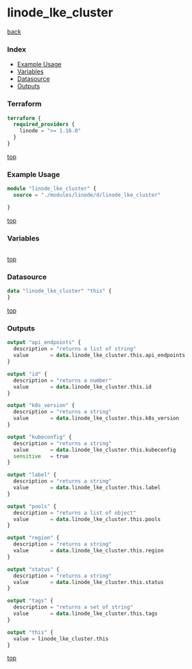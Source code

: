 # linode_lke_cluster

[back](../linode.md)

### Index

- [Example Usage](#example-usage)
- [Variables](#variables)
- [Datasource](#datasource)
- [Outputs](#outputs)

### Terraform

```terraform
terraform {
  required_providers {
    linode = ">= 1.16.0"
  }
}
```

[top](#index)

### Example Usage

```terraform
module "linode_lke_cluster" {
  source = "./modules/linode/d/linode_lke_cluster"

}
```

[top](#index)

### Variables

```terraform
```

[top](#index)

### Datasource

```terraform
data "linode_lke_cluster" "this" {
}
```

[top](#index)

### Outputs

```terraform
output "api_endpoints" {
  description = "returns a list of string"
  value       = data.linode_lke_cluster.this.api_endpoints
}

output "id" {
  description = "returns a number"
  value       = data.linode_lke_cluster.this.id
}

output "k8s_version" {
  description = "returns a string"
  value       = data.linode_lke_cluster.this.k8s_version
}

output "kubeconfig" {
  description = "returns a string"
  value       = data.linode_lke_cluster.this.kubeconfig
  sensitive   = true
}

output "label" {
  description = "returns a string"
  value       = data.linode_lke_cluster.this.label
}

output "pools" {
  description = "returns a list of object"
  value       = data.linode_lke_cluster.this.pools
}

output "region" {
  description = "returns a string"
  value       = data.linode_lke_cluster.this.region
}

output "status" {
  description = "returns a string"
  value       = data.linode_lke_cluster.this.status
}

output "tags" {
  description = "returns a set of string"
  value       = data.linode_lke_cluster.this.tags
}

output "this" {
  value = linode_lke_cluster.this
}
```

[top](#index)